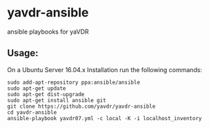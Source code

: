 # yavdr-ansible
ansible playbooks for yaVDR

## Usage:

On a Ubuntu Server 16.04.x Installation run the following commands:
```
sudo add-apt-repository ppa:ansible/ansible
sudo apt-get update
sudo apt-get dist-upgrade
sudo apt-get install ansible git
git clone https://github.com/yavdr/yavdr-ansible
cd yavdr-ansible
ansible-playbook yavdr07.yml -c local -K -i localhost_inventory
```
